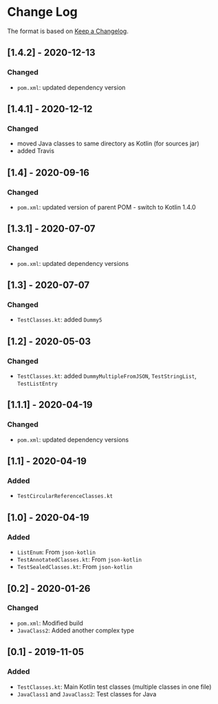 # Change Log

The format is based on [Keep a Changelog](http://keepachangelog.com/).

## [1.4.2] - 2020-12-13
### Changed
- `pom.xml`: updated dependency version

## [1.4.1] - 2020-12-12
### Changed
- moved Java classes to same directory as Kotlin (for sources jar)
- added Travis

## [1.4] - 2020-09-16
### Changed
- `pom.xml`: updated version of parent POM - switch to Kotlin 1.4.0

## [1.3.1] - 2020-07-07
### Changed
- `pom.xml`: updated dependency versions

## [1.3] - 2020-07-07
### Changed
- `TestClasses.kt`: added `Dummy5`

## [1.2] - 2020-05-03
### Changed
- `TestClasses.kt`: added `DummyMultipleFromJSON`, `TestStringList`, `TestListEntry`

## [1.1.1] - 2020-04-19
### Changed
- `pom.xml`: updated dependency versions

## [1.1] - 2020-04-19
### Added
- `TestCircularReferenceClasses.kt`

## [1.0] - 2020-04-19
### Added
- `ListEnum`: From `json-kotlin`
- `TestAnnotatedClasses.kt`: From `json-kotlin`
- `TestSealedClasses.kt`: From `json-kotlin`

## [0.2] - 2020-01-26
### Changed
- `pom.xml`: Modified build
- `JavaClass2`: Added another complex type

## [0.1] - 2019-11-05
### Added
- `TestClasses.kt`: Main Kotlin test classes (multiple classes in one file)
- `JavaClass1` and `JavaClass2`: Test classes for Java
